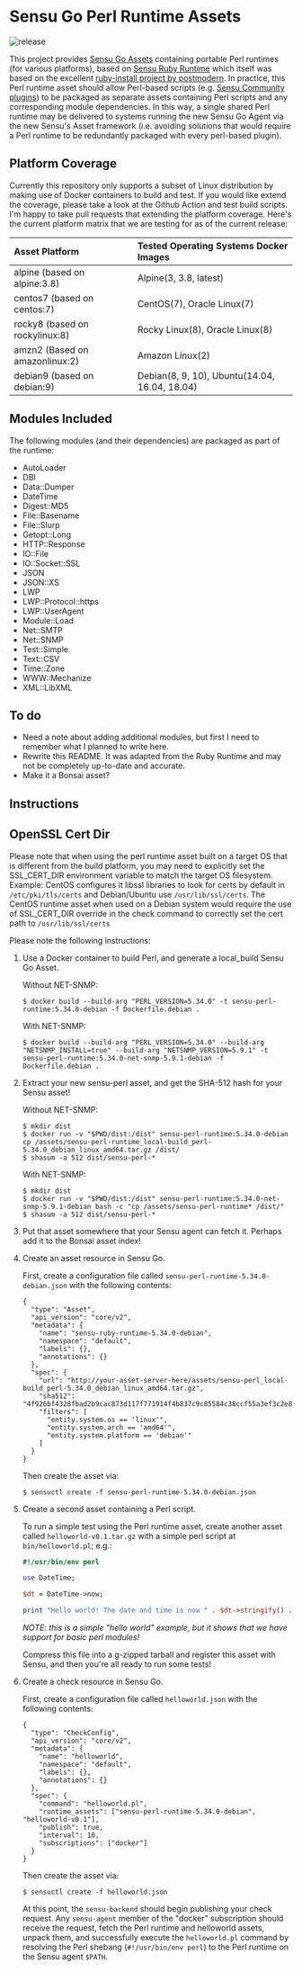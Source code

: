 # Sensu Go Perl Runtime Assets
![release](https://github.com/nixwiz/sensu-go-fatigue-check-filter/workflows/release/badge.svg)


This project provides [Sensu Go Assets][sensu-assets] containing portable Perl
runtimes (for various platforms), based on [Sensu Ruby Runtime][sensu-ruby-runtime]
which itself was based on the excellent [ruby-install project
by postmodern][ruby-install]. In practice, this Perl runtime asset should allow
Perl-based scripts (e.g. [Sensu Community plugins][sensu-plugins]) to be
packaged as separate assets containing Perl scripts and any corresponding module
dependencies. In this way, a single shared Perl runtime may be delivered to
systems running the new Sensu Go Agent via the new Sensu's Asset framework
(i.e. avoiding solutions that would require a Perl runtime to be redundantly
packaged with every perl-based plugin).

[sensu-assets]: https://docs.sensu.io/sensu-go/latest/reference/assets/
[sensu-ruby-runtime]: https://github.com/sensu/sensu-ruby-runtime
[ruby-install]: https://github.com/postmodern/ruby-install
[sensu-plugins]: https://github.com/sensu-plugins/

## Platform Coverage
Currently this repository only supports a subset of Linux distribution by making
use of Docker containers to build and test.  If you would like extend the coverage,
please take a look at the Github Action and test build scripts. I'm happy
to take pull requests that extending the platform coverage.  Here's the current
platform matrix that we are testing for as of the current release:

| Asset Platform                    | Tested Operating Systems Docker Images        |
|:----------------------------------|:----------------------------------------------|
|  alpine  (based on alpine:3.8)    | Alpine(3, 3.8, latest)                        |
|  centos7 (based on centos:7)      | CentOS(7), Oracle Linux(7)                    |
|  rocky8  (based on rockylinux:8)  | Rocky Linux(8), Oracle Linux(8)               |
|  amzn2   (Based on amazonlinux:2) | Amazon Linux(2)                               |
|  debian9 (based on debian:9)      | Debian(8, 9, 10), Ubuntu(14.04, 16.04, 18.04) |

## Modules Included
The following modules (and their dependencies) are packaged as part of the runtime:
* AutoLoader
* DBI
* Data::Dumper
* DateTime
* Digest::MD5
* File::Basename
* File::Slurp
* Getopt::Long
* HTTP::Response
* IO::File
* IO::Socket::SSL
* JSON
* JSON::XS
* LWP
* LWP::Protocol::https
* LWP::UserAgent
* Module::Load
* Net::SMTP
* Net::SNMP
* Test::Simple
* Text::CSV
* Time::Zone
* WWW::Mechanize
* XML::LibXML

## To do
* Need a note about adding additional modules, but first I need to remember what I planned to write here.
* Rewrite this README.  It was adapted from the Ruby Runtime and may not be completely up-to-date and accurate.
* Make it a Bonsai asset?

## Instructions
## OpenSSL Cert Dir
Please note that when using the perl runtime asset built on a target OS that is different from the build platform, you may need to explicitly set the SSL_CERT_DIR environment variable to match the target OS filesystem.  Example: CentOS configures it libssl libraries to look for certs by default in `/etc/pki/tls/certs` and Debian/Ubuntu use `/usr/lib/ssl/certs`. The CentOS runtime asset when used on a Debian system would require the use of SSL_CERT_DIR override in the check command to correctly set the cert path to `/usr/lib/ssl/certs`


Please note the following instructions:

1. Use a Docker container to build Perl, and generate a local_build Sensu Go Asset.

   Without NET-SNMP:
   ```
   $ docker build --build-arg "PERL_VERSION=5.34.0" -t sensu-perl-runtime:5.34.0-debian -f Dockerfile.debian .
   ```
   With NET-SNMP:
   ```
   $ docker build --build-arg "PERL_VERSION=5.34.0" --build-arg "NETSNMP_INSTALL=true" --build-arg "NETSNMP_VERSION=5.9.1" -t sensu-perl-runtime:5.34.0-net-snmp-5.9.1-debian -f Dockerfile.debian .
   ```

2. Extract your new sensu-perl asset, and get the SHA-512 hash for your Sensu asset!

   Without NET-SNMP:
   ```
   $ mkdir dist
   $ docker run -v "$PWD/dist:/dist" sensu-perl-runtime:5.34.0-debian cp /assets/sensu-perl-runtime_local-build_perl-5.34.0_debian_linux_amd64.tar.gz /dist/
   $ shasum -a 512 dist/sensu-perl-*
   ```
   With NET-SNMP:
   ```
   $ mkdir dist
   $ docker run -v "$PWD/dist:/dist" sensu-perl-runtime:5.34.0-net-snmp-5.9.1-debian bash -c "cp /assets/sensu-perl-runtime* /dist/"
   $ shasum -a 512 dist/sensu-perl-*
   ```

3. Put that asset somewhere that your Sensu agent can fetch it. Perhaps add it to the Bonsai asset index!

4. Create an asset resource in Sensu Go.

   First, create a configuration file called `sensu-perl-runtime-5.34.0-debian.json` with
   the following contents:

   ```
   {
     "type": "Asset",
     "api_version": "core/v2",
     "metadata": {
       "name": "sensu-ruby-runtime-5.34.0-debian",
       "namespace": "default",
       "labels": {},
       "annotations": {}
     },
     "spec": {
       "url": "http://your-asset-server-here/assets/sensu-perl_local-build_perl-5.34.0_debian_linux_amd64.tar.gz",
       "sha512": "4f926bf4328fbad2b9cac873d117f771914f4b837c9c85584c38ccf55a3ef3c2e8d154812246e5dda4a87450576b2c58ad9ab40c9e2edc31b288d066b195b21b",
       "filters": [
         "entity.system.os == 'linux'",
         "entity.system.arch == 'amd64'",
         "entity.system.platform == 'debian'"
       ]
     }
   }
   ```

   Then create the asset via:

   ```
   $ sensuctl create -f sensu-perl-runtime-5.34.0-debian.json
   ```

4. Create a second asset containing a Perl script.

   To run a simple test using the Perl runtime asset, create another asset
   called `helloworld-v0.1.tar.gz` with a simple perl script at
   `bin/helloworld.pl`; e.g.:

   ```perl
   #!/usr/bin/env perl

   use DateTime;

   $dt = DateTime->now;

   print "Hello world! The date and time is now " . $dt->stringify() . "\n";

   ```

   _NOTE: this is a simple "hello world" example, but it shows that we have
   support for basic perl modules!_

   Compress this file into a g-zipped tarball and register this asset with
   Sensu, and then you're all ready to run some tests!

5. Create a check resource in Sensu Go.

   First, create a configuration file called `helloworld.json` with
   the following contents:

   ```
   {
     "type": "CheckConfig",
     "api_version": "core/v2",
     "metadata": {
       "name": "helloworld",
       "namespace": "default",
       "labels": {},
       "annotations": {}
     },
     "spec": {
       "command": "helloworld.pl",
       "runtime_assets": ["sensu-perl-runtime-5.34.0-debian", "helloworld-v0.1"],
       "publish": true,
       "interval": 10,
       "subscriptions": ["docker"]
     }
   }
   ```

   Then create the asset via:

   ```
   $ sensuctl create -f helloworld.json
   ```

   At this point, the `sensu-backend` should begin publishing your check
   request. Any `sensu-agent` member of the "docker" subscription should
   receive the request, fetch the Perl runtime and helloworld assets,
   unpack them, and successfully execute the `helloworld.pl` command by
   resolving the Perl shebang (`#!/usr/bin/env perl`) to the Perl runtime
   on the Sensu agent `$PATH`.
   
